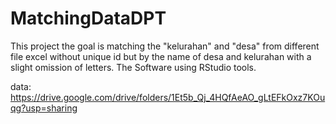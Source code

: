 # MatchingDataDPT
This project the goal is matching the "kelurahan" and "desa" from different file excel without unique id but by the name of desa and kelurahan with a slight omission of letters.
The Software using RStudio tools.

data: 
https://drive.google.com/drive/folders/1Et5b_Qj_4HQfAeAO_gLtEFkOxz7KOuqg?usp=sharing
